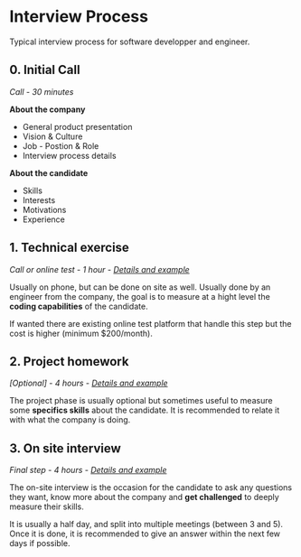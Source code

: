 # Interview Process

Typical interview process for software developper and engineer. 

## 0. Initial Call
*Call - 30 minutes*

**About the company**

* General product presentation
* Vision & Culture
* Job - Postion & Role
* Interview process details

**About the candidate**

* Skills
* Interests
* Motivations
* Experience

## 1. Technical exercise
*Call or online test - 1 hour - [Details and example](./1-technical)*

Usually on phone, but can be done on site as well. Usually done by an engineer from the company, the goal
is to measure at a hight level the **coding capabilities** of the candidate. 

If wanted there are existing online test platform that handle this step but the cost is higher (minimum $200/month).

## 2. Project homework
*[Optional] - 4 hours -  [Details and example](./2-projects)*

The project phase is usually optional but sometimes useful to measure some **specifics skills** about the
candidate. It is recommended to relate it with what the company is doing.

## 3. On site interview
*Final step - 4 hours -  [Details and example](./3-on-site)*

The on-site interview is the occasion for the candidate to ask any questions they want, know more about
the company and **get challenged** to deeply measure their skills.

It is usually a half day, and split into multiple meetings (between 3 and 5).  Once it is done, it is
recommended to give an answer within the next few days if possible.
